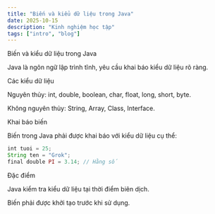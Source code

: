 ```yaml
---
title: "Biến và kiểu dữ liệu trong Java"
date: 2025-10-15
description: "Kinh nghiệm học tập"
tags: ["intro", "blog"]
---
```


Biến và kiểu dữ liệu trong Java

Java là ngôn ngữ lập trình tĩnh, yêu cầu khai báo kiểu dữ liệu rõ ràng.

Các kiểu dữ liệu





Nguyên thủy: int, double, boolean, char, float, long, short, byte.



Không nguyên thủy: String, Array, Class, Interface.

Khai báo biến

Biến trong Java phải được khai báo với kiểu dữ liệu cụ thể:

```js
int tuoi = 25;
String ten = "Grok";
final double PI = 3.14; // Hằng số
```

Đặc điểm





Java kiểm tra kiểu dữ liệu tại thời điểm biên dịch.



Biến phải được khởi tạo trước khi sử dụng.